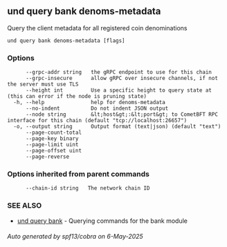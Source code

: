 ## und query bank denoms-metadata

Query the client metadata for all registered coin denominations

```
und query bank denoms-metadata [flags]
```

### Options

```
      --grpc-addr string   the gRPC endpoint to use for this chain
      --grpc-insecure      allow gRPC over insecure channels, if not the server must use TLS
      --height int         Use a specific height to query state at (this can error if the node is pruning state)
  -h, --help               help for denoms-metadata
      --no-indent          Do not indent JSON output
      --node string        &lt;host&gt;:&lt;port&gt; to CometBFT RPC interface for this chain (default "tcp://localhost:26657")
  -o, --output string      Output format (text|json) (default "text")
      --page-count-total   
      --page-key binary    
      --page-limit uint    
      --page-offset uint   
      --page-reverse       
```

### Options inherited from parent commands

```
      --chain-id string   The network chain ID
```

### SEE ALSO

* [und query bank](und_query_bank.md)	 - Querying commands for the bank module

###### Auto generated by spf13/cobra on 6-May-2025
